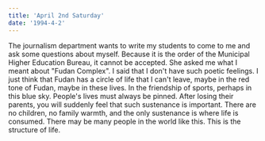 ```yaml
---
title: 'April 2nd Saturday'
date: '1994-4-2'
---
```


The journalism department wants to write my students to come to me and ask some questions about myself. Because it is the order of the Municipal Higher Education Bureau, it cannot be accepted. She asked me what I meant about "Fudan Complex". I said that I don't have such poetic feelings. I just think that Fudan has a circle of life that I can't leave, maybe in the red tone of Fudan, maybe in these lives. In the friendship of sports, perhaps in this blue sky. People's lives must always be pinned. After losing their parents, you will suddenly feel that such sustenance is important. There are no children, no family warmth, and the only sustenance is where life is consumed. There may be many people in the world like this. This is the structure of life.

